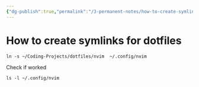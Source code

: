 ```yaml
---
{"dg-publish":true,"permalink":"/3-permanent-notes/how-to-create-symlinks-for-dotfiles/","created":"2023-07-21T06:16:53.390-05:00","updated":"2023-08-02T14:52:18.611-05:00"}
---
```


# How to create symlinks for dotfiles
````shell
ln -s ~/Coding-Projects/dotfiles/nvim  ~/.config/nvim
````

Check if worked
```shell
ls -l ~/.config/nvim
```
